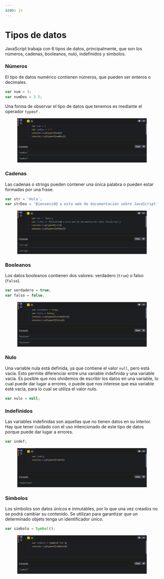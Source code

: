 ```yaml
---
icon: js
---
```


# Tipos de datos

JavaScript trabaja con 6 tipos de datos, principalmente, que son los números, cadenas, booleanos, nulo, indefinidos y símbolos.

### Números

El tipo de datos numérico contienen números, que pueden ser enteros o decimales.&#x20;

```javascript
var num = 3;
var numDos = 3.5;
```

Una forma de observar el tipo de datos que tenemos es mediante el operador `typeof` .

<figure><img src="../.gitbook/assets/datatype-num (1).png" alt=""><figcaption></figcaption></figure>

### Cadenas

Las cadenas o strings pueden contener una única palabra o pueden estar formadas por una frase.

```javascript
var str = 'Hola';
var strDos = 'Bienvenid@ a esta web de documentación sobre JavaScript';
```

<figure><img src="../.gitbook/assets/datatype-cadena.png" alt=""><figcaption></figcaption></figure>

### Booleanos

Los datos booleanos contienen dos valores: verdadero (`true`) o falso (`false`).

```javascript
var verdadero = true;
var falso = false;
```

<figure><img src="../.gitbook/assets/datatype-bool.png" alt=""><figcaption></figcaption></figure>

### Nulo

Una variable nula está definida, ya que contiene el valor `null`, pero está vacía. Esto permite diferenciar entre una variable indefinida y una variable vacía. Es posible que nos olvidemos de escribir los datos en una variable, lo cual puede dar lugar a errores, o puede que nos interese que esa variable esté vacía, para lo cual se utiliza el valor nulo.

```javascript
var nulo = null;
```

### Indefinidos

Las variables indefinidas son aquellas que no tienen datos en su interior. Hay que tener cuidado con el uso intencionado de este tipo de datos porque puede dar lugar a errores.

```javascript
var indef;
```

<figure><img src="../.gitbook/assets/datatype-indef.png" alt=""><figcaption></figcaption></figure>

### Símbolos

Los símbolos son datos únicos e inmutables, por lo que una vez creados no se podrá cambiar su contenido. Se utilizan para garantizar que un determinado objeto tenga un identificador único. &#x20;

```javascript
var simbolo = Symbol();
```

<figure><img src="../.gitbook/assets/datatype-symb.png" alt=""><figcaption></figcaption></figure>
